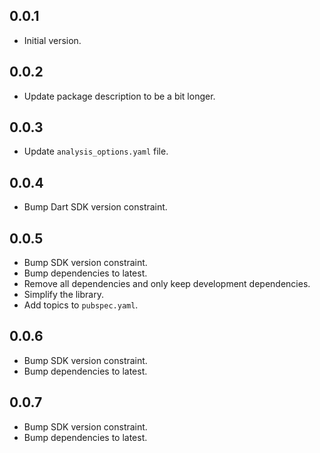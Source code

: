## 0.0.1

- Initial version.

## 0.0.2

- Update package description to be a bit longer.

## 0.0.3

- Update `analysis_options.yaml` file.

## 0.0.4

- Bump Dart SDK version constraint.

## 0.0.5

- Bump SDK version constraint.
- Bump dependencies to latest.
- Remove all dependencies and only keep development dependencies.
- Simplify the library.
- Add topics to `pubspec.yaml`.

## 0.0.6

- Bump SDK version constraint.
- Bump dependencies to latest.

## 0.0.7

- Bump SDK version constraint.
- Bump dependencies to latest.